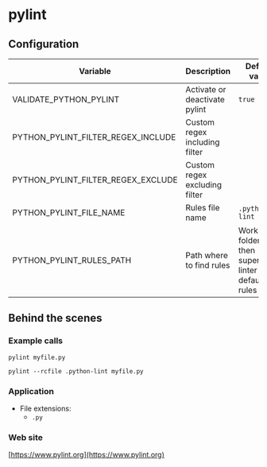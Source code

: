 <!-- Generated by .automation/build.py, please do not update manually -->
# pylint

## Configuration

| Variable | Description | Default value |
| ----------------- | -------------- | -------------- |
| VALIDATE_PYTHON_PYLINT | Activate or deactivate pylint | `true` |
| PYTHON_PYLINT_FILTER_REGEX_INCLUDE | Custom regex including filter |  |
| PYTHON_PYLINT_FILTER_REGEX_EXCLUDE | Custom regex excluding filter |  |
| PYTHON_PYLINT_FILE_NAME | Rules file name | `.python-lint` |
| PYTHON_PYLINT_RULES_PATH | Path where to find rules | Workspace folder, then super-linter default rules |

## Behind the scenes

### Example calls

```shell
pylint myfile.py
```

```shell
pylint --rcfile .python-lint myfile.py
```

### Application

- File extensions:
  - `.py`

### Web site

[https://www.pylint.org](https://www.pylint.org)
